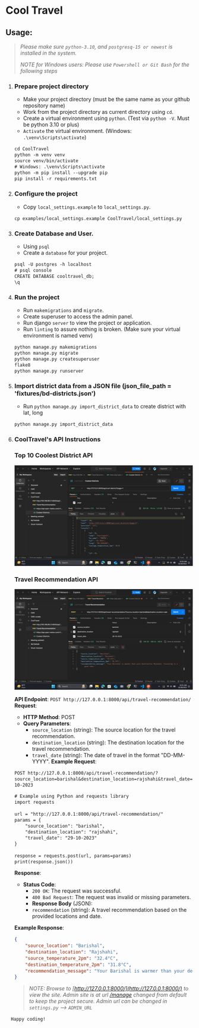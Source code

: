 # Cool Travel
## __Usage:__
>
> _Please make sure `python-3.10`, and `postgresq-15 or newest` is installed in the system._
>
> _NOTE for Windows users: Please use `Powershell or Git Bash` for the following steps_

1. ### Prepare project directory
    - Make your project directory (must be the same name as your github repository name)
    - Work from the project directory as current directory using `cd`.
    - Create a virtual environment using `python`. (Test via `python -V`. Must be python 3.10 or plus)
    - `Activate` the virtual environment. (Windows: `.\venv\Scripts\activate`)
    ```shell script
    cd CoolTravel
    python -m venv venv
    source venv/bin/activate
    # Windows: .\venv\Scripts\activate
    python -m pip install --upgrade pip
    pip install -r requirements.txt
    ```
2. ### Configure the project
    - Copy `local_settings.example` to `local_settings.py`.
    ```shell script
    cp examples/local_settings.example CoolTravel/local_settings.py
    ```

3. ### Create Database and User.
    - Using `psql`
    - Create a `database` for your project.
    ```shell script
    psql -U postgres -h localhost
    # psql console 
    CREATE DATABASE cooltravel_db;
    \q
    ```

4. ### Run the project
    - Run `makemigrations` and `migrate`.
    - Create superuser to access the admin panel.
    - Run django `server` to view the project or application.
    - Run `linting` to assure nothing is broken. (Make sure your virtual environment is named venv)
    ```shell script
    python manage.py makemigrations
    python manage.py migrate
    python manage.py createsuperuser
    flake8
    python manage.py runserver
    ```
5. ### Import district data from a JSON file (json_file_path = 'fixtures/bd-districts.json')
    - Run `python manage.py import_district_data` to create district with lat, long
    ```shell script
    python manage.py import_district_data
    ```
6. ### CoolTravel's API Instructions
    ### Top 10 Coolest District API
    ![GitHub Logo](https://github.com/rajibconf/CoolTravel/blob/main/staticfiles/images/coolest_district.png)
    


    ### Travel Recommendation API
    ![GitHub Logo](https://github.com/rajibconf/CoolTravel/blob/main/staticfiles/images/travel_recommendation.png)

    **API Endpoint**: `POST http://127.0.0.1:8000/api/travel-recommendation/`
    **Request**:
    - **HTTP Method**: POST
    - **Query Parameters**:
        - `source_location` (string): The source location for the travel recommendation.
        - `destination_location` (string): The destination location for the travel recommendation.
        - `travel_date` (string): The date of travel in the format "DD-MM-YYYY".
    **Example Request**:
    ```http
    POST http://127.0.0.1:8000/api/travel-recommendation/?source_location=barishal&destination_location=rajshahi&travel_date=29-10-2023
    ```
    
    ```shell script
    # Example using Python and requests library
    import requests

    url = "http://127.0.0.1:8000/api/travel-recommendation/"
    params = {
        "source_location": "barishal",
        "destination_location": "rajshahi",
        "travel_date": "29-10-2023"
    }

    response = requests.post(url, params=params)
    print(response.json())
    ```
    **Response**:
    - **Status Code**:
        - `200 OK`: The request was successful.
        - `400 Bad Request`: The request was invalid or missing parameters.
        - **Response Body** (JSON):
        - `recommendation` (string): A travel recommendation based on the provided locations and date.

    **Example Response**:

    ```json
    {
        "source_location": "Barishal",
        "destination_location": "Rajshahi",
        "source_temperature_2pm": "32.4°C",
        "destination_temperature_2pm": "31.8°C",
        "recommendation_message": "Your Barishal is warmer than your destination Rajshahi. Traveling is a good idea."
    }
    ```

   > _NOTE: Browse to [http://127.0.0.1:8000/](http://127.0.0.1:8000/) to view the site. Admin site is at url [/manage](http://127.0.0.1:8000/manage) changed from default to keep the project secure. Admin url can be changed in `settings.py` --> `ADMIN_URL`_
 
```
  Happy coding!
```
